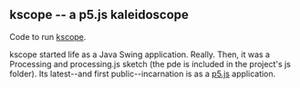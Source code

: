 ## kscope -- a p5.js kaleidoscope

Code to run [kscope](http://montaukedp.com/apps/kscope/).

kscope started life as a Java Swing application.  Really.  Then, it was a Processing and processing.js sketch (the pde is included in the project's js folder).  Its latest--and first public--incarnation is as a [p5.js](http://p5js.org/) application.
